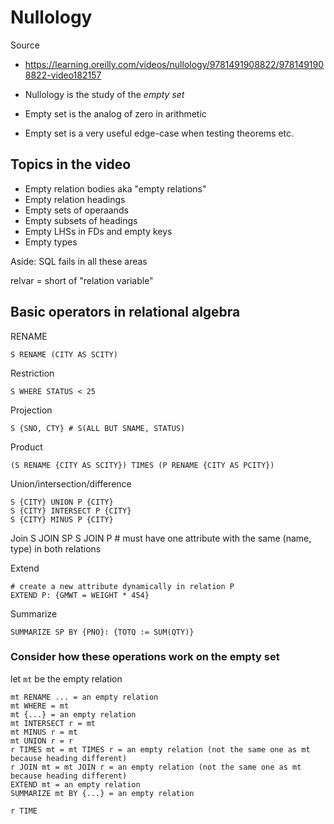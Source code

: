 # Nullology

Source

* https://learning.oreilly.com/videos/nullology/9781491908822/9781491908822-video182157

* Nullology is the study of the _empty set_
* Empty set is the analog of zero in arithmetic
* Empty set is a very useful edge-case when testing theorems etc.

## Topics in the video

* Empty relation bodies aka "empty relations"
* Empty relation headings
* Empty sets of operaands
* Empty subsets of headings
* Empty LHSs in FDs and empty keys
* Empty types

Aside: SQL fails in all these areas


relvar = short of "relation variable"

## Basic operators in relational algebra

RENAME

    S RENAME (CITY AS SCITY)

Restriction

    S WHERE STATUS < 25

Projection

    S {SNO, CTY} # S(ALL BUT SNAME, STATUS)

Product

    (S RENAME {CITY AS SCITY}) TIMES (P RENAME {CITY AS PCITY})

Union/intersection/difference

    S {CITY} UNION P {CITY}
    S {CITY} INTERSECT P {CITY}
    S {CITY} MINUS P {CITY}

Join
    S JOIN SP
    S JOIN P
    # must have one attribute with the same (name, type) in both relations

Extend

    # create a new attribute dynamically in relation P
    EXTEND P: {GMWT = WEIGHT * 454}

Summarize

    SUMMARIZE SP BY {PNO}: {TOTQ := SUM(QTY)}

### Consider how these operations work on the empty set

let `mt` be the empty relation

    mt RENAME ... = an empty relation
    mt WHERE = mt
    mt {...} = an empty relation
    mt INTERSECT r = mt
    mt MINUS r = mt
    mt UNION r = r
    r TIMES mt = mt TIMES r = an empty relation (not the same one as mt because heading different)
    r JOIN mt = mt JOIN r = an empty relation (not the same one as mt because heading different)
    EXTEND mt = an empty relation
    SUMMARIZE mt BY {...} = an empty relation

    r TIME